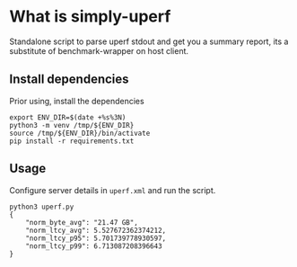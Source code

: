 # What is simply-uperf
Standalone script to parse uperf stdout and get you a summary report, its a substitute of benchmark-wrapper on host client.

## Install dependencies 
Prior using, install the dependencies
```
export ENV_DIR=$(date +%s%3N)
python3 -m venv /tmp/${ENV_DIR}
source /tmp/${ENV_DIR}/bin/activate
pip install -r requirements.txt
```

## Usage
Configure server details in `uperf.xml` and run the script.

```
python3 uperf.py
{                                               
    "norm_byte_avg": "21.47 GB",
    "norm_ltcy_avg": 5.527672362374212, 
    "norm_ltcy_p95": 5.701739778930597,
    "norm_ltcy_p99": 6.713087208396643 
}                                      

```
